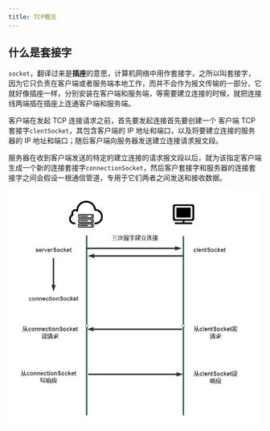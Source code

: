 ```yaml
---
title: TCP概览
---
```


## 什么是套接字

`socket`，翻译过来是**插座**的意思，计算机网络中用作套接字，之所以叫套接字，因为它只负责在客户端或者服务端本地工作，而并不会作为报文传输的一部分，它就好像插座一样，分别安装在客户端和服务端，等需要建立连接的时候，就把连接线两端插在插座上连通客户端和服务端。

客户端在发起 TCP 连接请求之前，首先要发起连接首先要创建一个 客户端 TCP 套接字`clentSocket`，其包含客户端的 IP 地址和端口，以及将要建立连接的服务器的 IP 地址和端口；随后客户端向服务器发送建立连接请求报文段。

服务器在收到客户端发送的特定的建立连接的请求报文段以后，就为该指定客户端生成一个新的连接套接字`connectionSocket`，然后客户套接字和服务器的连接套接字之间会假设一根通信管道，专用于它们两者之间发送和接收数据。

![image-20210323230216663](../../images/image-20210323230216663.png)
